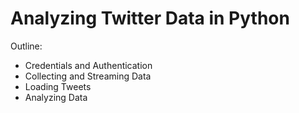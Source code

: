 # Analyzing Twitter Data in Python

Outline:

- Credentials and Authentication
- Collecting and Streaming Data
- Loading Tweets
- Analyzing Data

